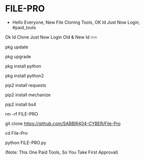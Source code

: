 # FILE-PRO
- Hello Everyone, New File Cloning Tools, OK Id Just Now Login, #paid_tools



Ok Id Clone Just Now Login Old & New Id 🔥🔥


 pkg update

 pkg upgrade

 pkg install python

 pkg install python2

 pip2 install requests 

 pip2 install mechanize

 pip2 install bs4
 
 rm -rf FILE-PRO

 git clone https://github.com/SABBIR404-CYBER/File-Pro

 cd File-Pro

 python FILE-PRO.py



(Note: This One Paid Tools, So You Take First Approval) 
